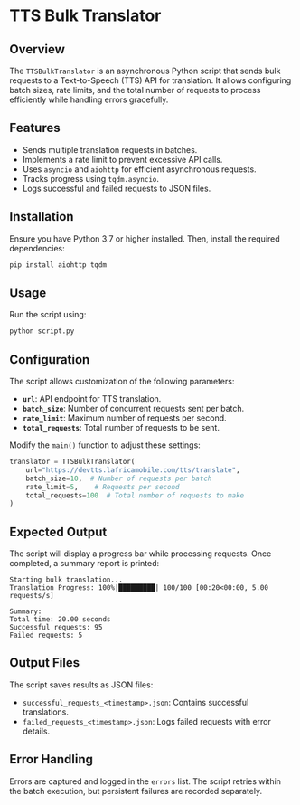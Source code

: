 # TTS Bulk Translator

## Overview
The `TTSBulkTranslator` is an asynchronous Python script that sends bulk requests to a Text-to-Speech (TTS) API for translation. It allows configuring batch sizes, rate limits, and the total number of requests to process efficiently while handling errors gracefully.

## Features
- Sends multiple translation requests in batches.
- Implements a rate limit to prevent excessive API calls.
- Uses `asyncio` and `aiohttp` for efficient asynchronous requests.
- Tracks progress using `tqdm.asyncio`.
- Logs successful and failed requests to JSON files.

## Installation

Ensure you have Python 3.7 or higher installed. Then, install the required dependencies:

```bash
pip install aiohttp tqdm
```

## Usage

Run the script using:

```bash
python script.py
```

## Configuration

The script allows customization of the following parameters:

- **`url`**: API endpoint for TTS translation.
- **`batch_size`**: Number of concurrent requests sent per batch.
- **`rate_limit`**: Maximum number of requests per second.
- **`total_requests`**: Total number of requests to be sent.

Modify the `main()` function to adjust these settings:

```python
translator = TTSBulkTranslator(
    url="https://devtts.lafricamobile.com/tts/translate",
    batch_size=10,  # Number of requests per batch
    rate_limit=5,    # Requests per second
    total_requests=100  # Total number of requests to make
)
```

## Expected Output
The script will display a progress bar while processing requests. Once completed, a summary report is printed:

```
Starting bulk translation...
Translation Progress: 100%|█████████| 100/100 [00:20<00:00, 5.00 requests/s]

Summary:
Total time: 20.00 seconds
Successful requests: 95
Failed requests: 5
```

## Output Files
The script saves results as JSON files:

- `successful_requests_<timestamp>.json`: Contains successful translations.
- `failed_requests_<timestamp>.json`: Logs failed requests with error details.

## Error Handling
Errors are captured and logged in the `errors` list. The script retries within the batch execution, but persistent failures are recorded separately.

